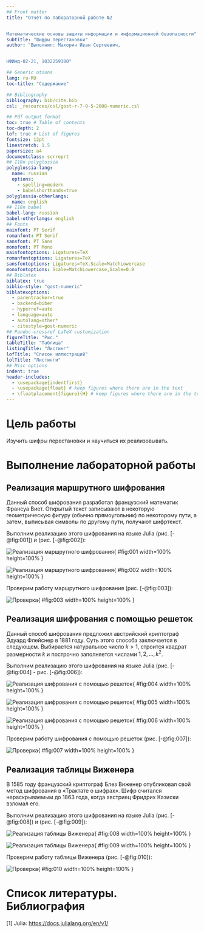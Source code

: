 ```yaml
---
## Front matter
title: "Отчёт по лабораторной работе №2


Математические основы защиты информации и информационной безопасности"
subtitle: "Шифры перестановки"
author: "Выполнил: Махорин Иван Сергеевич, 


НФИмд-02-21, 1032259380"

## Generic otions
lang: ru-RU
toc-title: "Содержание"

## Bibliography
bibliography: bib/cite.bib
csl: _resources/csl/gost-r-7-0-5-2008-numeric.csl

## Pdf output format
toc: true # Table of contents
toc-depth: 2
lof: true # List of figures
fontsize: 12pt
linestretch: 1.5
papersize: a4
documentclass: scrreprt
## I18n polyglossia
polyglossia-lang:
  name: russian
  options:
	- spelling=modern
	- babelshorthands=true
polyglossia-otherlangs:
  name: english
## I18n babel
babel-lang: russian
babel-otherlangs: english
## Fonts
mainfont: PT Serif
romanfont: PT Serif
sansfont: PT Sans
monofont: PT Mono
mainfontoptions: Ligatures=TeX
romanfontoptions: Ligatures=TeX
sansfontoptions: Ligatures=TeX,Scale=MatchLowercase
monofontoptions: Scale=MatchLowercase,Scale=0.9
## Biblatex
biblatex: true
biblio-style: "gost-numeric"
biblatexoptions:
  - parentracker=true
  - backend=biber
  - hyperref=auto
  - language=auto
  - autolang=other*
  - citestyle=gost-numeric
## Pandoc-crossref LaTeX customization
figureTitle: "Рис."
tableTitle: "Таблица"
listingTitle: "Листинг"
lofTitle: "Список иллюстраций"
lolTitle: "Листинги"
## Misc options
indent: true
header-includes:
  - \usepackage{indentfirst}
  - \usepackage{float} # keep figures where there are in the text
  - \floatplacement{figure}{H} # keep figures where there are in the text
---
```


# Цель работы

Изучить шифры перестановки и научиться их реализовывать.

# Выполнение лабораторной работы

## Реализация маршрутного шифрования

Данный способ шифрования разработал французский математик Франсуа
Виет. Открытый текст записывают в некоторую геометрическую фигуру (обычно
прямоугольник) по некоторому пути, а затем, выписывая символы по другому
пути, получают шифртекст.

Выполним реализацию этого шифрования на языке Julia (рис. [-@fig:001]) и (рис. [-@fig:002]):

![Реализация маршрутного шифрования](image/1.PNG){ #fig:001 width=100% height=100% }

![Реализация маршрутного шифрования](image/2.PNG){ #fig:002 width=100% height=100% }

Проверим работу маршрутного шифрования (рис. [-@fig:003]):

![Проверка](image/3.PNG){ #fig:003 width=100% height=100% }

## Реализация шифрования с помощью решеток

Данный способ шифрования предложил австрийский криптограф Эдуард
Флейснер в 1881 году. Суть этого способа заключается в следующем. Выбирается
натуральное число $k > 1$, строится квадрат размерности $k$ и построчно
заполняется числами $1, 2, ..., k^2$.

Выполним реализацию этого шифрования на языке Julia (рис. [-@fig:004] - рис. [-@fig:006]):

![Реализация шифрования с помощью решеток](image/4.PNG){ #fig:004 width=100% height=100% }

![Реализация шифрования с помощью решеток](image/5.PNG){ #fig:005 width=100% height=100% }

![Реализация шифрования с помощью решеток](image/6.PNG){ #fig:006 width=100% height=100% }

Проверим работу шифрования с помощью решеток (рис. [-@fig:007]):

![Проверка](image/7.PNG){ #fig:007 width=100% height=100% }

## Реализация таблицы Виженера

В 1585 году французский криптограф Блез Виженер опубликовал свой метод
шифрования в «Трактате о шифрах». Шифр считался нераскрываемым до 1863
года, когда австриец Фридрих Казиски взломал его.

Выполним реализацию этого шифрования на языке Julia (рис. [-@fig:008]) и (рис. [-@fig:009]):

![Реализация таблицы Виженера](image/8.PNG){ #fig:008 width=100% height=100% }

![Реализация таблицы Виженера](image/9.PNG){ #fig:009 width=100% height=100% }

Проверим работу таблицы Виженера (рис. [-@fig:010]):

![Проверка](image/10.PNG){ #fig:010 width=100% height=100% }

# Список литературы. Библиография

[1] Julia: https://docs.julialang.org/en/v1/